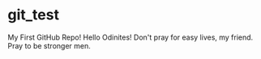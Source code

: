 # git_test
My First GitHub Repo!
Hello Odinites!
Don't pray for easy lives, my friend.
Pray to be stronger men.